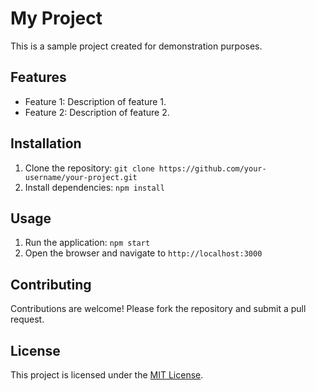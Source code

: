 # My Project

This is a sample project created for demonstration purposes.

## Features

- Feature 1: Description of feature 1.
- Feature 2: Description of feature 2.

## Installation

1. Clone the repository: `git clone https://github.com/your-username/your-project.git`
2. Install dependencies: `npm install`

## Usage

1. Run the application: `npm start`
2. Open the browser and navigate to `http://localhost:3000`

## Contributing

Contributions are welcome! Please fork the repository and submit a pull request.

## License

This project is licensed under the [MIT License](LICENSE).
